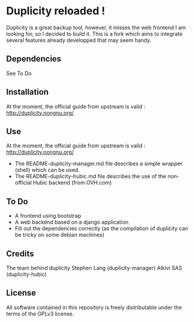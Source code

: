 Duplicity reloaded !
====================

Duplicity is a great backup tool, however, it misses the web frontend I am looking for, so I decided to build it. This is a fork which aims to integrate several features already developped that may seem handy.

Dependencies
------------
See To Do


Installation
------------
At the moment, the official guide from upstream is valid : http://duplicity.nongnu.org/


Use
---
At the moment, the official guide from upstream is valid : http://duplicity.nongnu.org/

* The README-duplicity-manager.md file describes a simple wrapper (shell) which can be used.
* The README-duplicity-hubic.md file describes the use of the non-official Hubic backend (from OVH.com) 


To Do   
-----
* A frontend using bootstrap
* A web backend based on a django application
* Fill out the dependencies correctly (as the compilation of duplicity can be tricky on some debian machines)


Credits   
-------

The team behind duplicity
Stephen Lang (duplicity-manager)
Alkivi SAS (duplicity-hubic)



License
-------
All software contained in this repository is freely distributable under the terms of the GPLv3 license.

